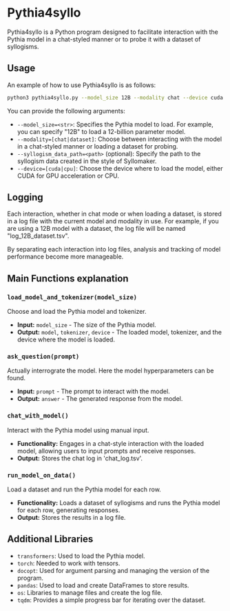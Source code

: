 # Pythia4syllo

Pythia4syllo is a Python program designed to facilitate interaction with the Pythia model in a chat-styled manner or to probe it with a dataset of syllogisms.

## Usage

An example of how to use Pythia4syllo is as follows:

```bash
python3 pythia4syllo.py --model_size 12B --modality chat --device cuda
```

You can provide the following arguments:

- `--model_size=<str>`: Specifies the Pythia model to load. For example, you can specify "12B" to load a 12-billion parameter model.
- `--modality=[chat|dataset]`: Choose between interacting with the model in a chat-styled manner or loading a dataset for probing.
- `--syllogism_data_path=<path>` (optional): Specify the path to the syllogism data created in the style of Syllomaker.
- `--device=[cuda|cpu]`: Choose the device where to load the model, either CUDA for GPU acceleration or CPU.

## Logging

Each interaction, whether in chat mode or when loading a dataset, is stored in a log file with the current model and modality in use. For example, if you are using a 12B model with a dataset, the log file will be named "log_12B_dataset.tsv".

By separating each interaction into log files, analysis and tracking of model performance become more manageable.


## Main Functions explanation

### `load_model_and_tokenizer(model_size)`

Choose and load the Pythia model and tokenizer.

- **Input:** `model_size` - The size of the Pythia model.
- **Output:** `model`, `tokenizer`, `device` - The loaded model, tokenizer, and the device where the model is loaded.

### `ask_question(prompt)`

Actually interrograte the model. Here the model hyperparameters can be found.

- **Input:** `prompt` - The prompt to interact with the model.
- **Output:** `answer` - The generated response from the model.

### `chat_with_model()`

Interact with the Pythia model using manual input.

- **Functionality:** Engages in a chat-style interaction with the loaded model, allowing users to input prompts and receive responses.
- **Output:** Stores the chat log in 'chat_log.tsv'.

### `run_model_on_data()`

Load a dataset and run the Pythia model for each row.

- **Functionality:** Loads a dataset of syllogisms and runs the Pythia model for each row, generating responses.
- **Output:** Stores the results in a log file.

## Additional Libraries

- `transformers`: Used to load the Pythia model.
- `torch`: Needed to work with tensors.
- `docopt`: Used for argument parsing and managing the version of the program.
- `pandas`: Used to load and create DataFrames to store results.
- `os`: Libraries to manage files and create the log file.
- `tqdm`: Provides a simple progress bar for iterating over the dataset.

